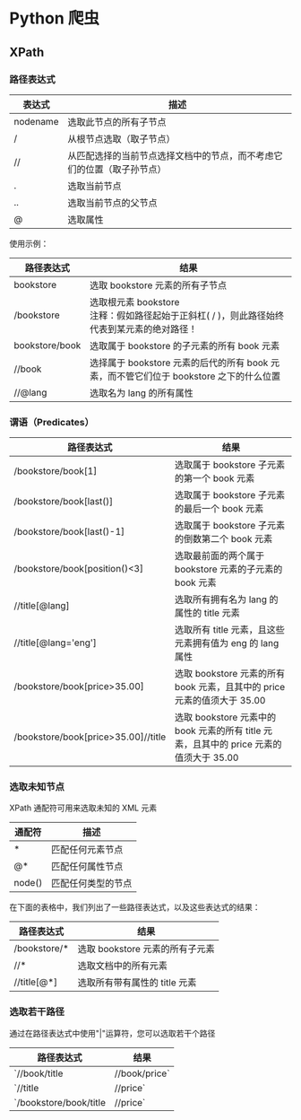 # Python 爬虫

## XPath

### 路径表达式

| **表达式** | **描述**                                                     |
| ---------- | ------------------------------------------------------------ |
| nodename   | 选取此节点的所有子节点                                       |
| /          | 从根节点选取（取子节点）                                     |
| //         | 从匹配选择的当前节点选择文档中的节点，而不考虑它们的位置（取子孙节点） |
| .          | 选取当前节点                                                 |
| ..         | 选取当前节点的父节点                                         |
| @          | 选取属性                                                     |

使用示例：

| **路径表达式** | **结果**                                                     |
| -------------- | ------------------------------------------------------------ |
| bookstore      | 选取 bookstore 元素的所有子节点                              |
| /bookstore     | 选取根元素 bookstore<br />注释：假如路径起始于正斜杠( / )，则此路径始终代表到某元素的绝对路径！ |
| bookstore/book | 选取属于 bookstore 的子元素的所有 book 元素                  |
| //book         | 选择属于 bookstore 元素的后代的所有 book 元素，而不管它们位于 bookstore 之下的什么位置 |
| //@lang        | 选取名为 lang 的所有属性                                     |

### 谓语（Predicates）

| **路径表达式**                      | **结果**                                                     |
| ----------------------------------- | ------------------------------------------------------------ |
| /bookstore/book[1]                  | 选取属于 bookstore 子元素的第一个 book 元素                  |
| /bookstore/book[last()]             | 选取属于 bookstore 子元素的最后一个 book 元素                |
| /bookstore/book[last()-1]           | 选取属于 bookstore 子元素的倒数第二个 book 元素              |
| /bookstore/book[position()<3]       | 选取最前面的两个属于 bookstore 元素的子元素的 book 元素      |
| //title[@lang]                      | 选取所有拥有名为 lang 的属性的 title 元素                    |
| //title[@lang='eng']                | 选取所有 title 元素，且这些元素拥有值为 eng 的 lang 属性     |
| /bookstore/book[price>35.00]        | 选取 bookstore 元素的所有 book 元素，且其中的 price 元素的值须大于 35.00 |
| /bookstore/book[price>35.00]//title | 选取 bookstore 元素中的 book 元素的所有 title 元素，且其中的 price 元素的值须大于 35.00 |

### 选取未知节点

XPath 通配符可用来选取未知的 XML 元素

| **通配符** | **描述**           |
| ---------- | ------------------ |
| *          | 匹配任何元素节点   |
| @*         | 匹配任何属性节点   |
| node()     | 匹配任何类型的节点 |

在下面的表格中，我们列出了一些路径表达式，以及这些表达式的结果：

| **路径表达式** | **结果**                        |
| -------------- | ------------------------------- |
| /bookstore/*   | 选取 bookstore 元素的所有子元素 |
| //*            | 选取文档中的所有元素            |
| //title[@*]    | 选取所有带有属性的 title 元素   |

### 选取若干路径

通过在路径表达式中使用"|"运算符，您可以选取若干个路径

| **路径表达式**                     | **结果**                                                     |
| ---------------------------------- | ------------------------------------------------------------ |
| `//book/title | //book/price`      | 选取 book 元素的所有 title 和 price 元素                     |
| `//title  | //price`               | 选取文档中的所有 title 和 price 元素                         |
| `/bookstore/book/title  | //price` | 选取属于 bookstore 元素的 book 元素的所有 title 元素，以及文档中所有的 price 元素 |

